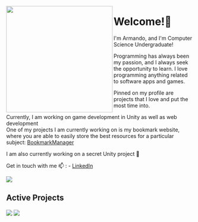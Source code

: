 <p float="left">
  <img src='https://user-images.githubusercontent.com/46937969/173175298-eaba40af-a47d-4140-95d0-599396cf6f66.jpg' width='286' align="left">
  <p float="left">

<h1>Welcome!🦉</h1>

I'm Armando, and I'm Computer Science Undergraduate!

Programming has always been my passion, and I always seek the opportunity to learn. I love programming anything related to software apps and games.

Pinned on my profile are projects that I love and put the most time into.

Currently, I am working on game development in Unity as well as web development <br> 
One of my projects I am currently working on is my bookmark website, where you are able to easily store the best resources for a particular subject: [BookmarkManager](https://github.com/armandorusso/BookmarkManager) <br>

I am also currently working on a secret Unity project 🌱 <br>

Get in touch with me 📫 :
    - [LinkedIn](https://www.linkedin.com/in/armando-russo-/)

<div>
    <img align="center" src="https://github-readme-stats.vercel.app/api?username=armandorusso&count_private=true&include_all_commits=true&show_icons=true&theme=tokyonight" />
  <h2>Active Projects </h2>
    <img align="center" src="https://github-readme-stats.vercel.app/api/pin/?username=george540&repo=CGDJam2022&theme=tokyonight" />
    <img align="center" src="https://github-readme-stats.vercel.app/api/pin/?username=armandorusso&repo=bookmarkmanager&theme=tokyonight" />
</div>

<!--
Here are some ideas to get you started:

- 🔭 I’m currently working on ...
- 🌱 I’m currently learning ...
- 👯 I’m looking to collaborate on ...
- 🤔 I’m looking for help with ...
- 💬 Ask me about ...
- 📫 How to reach me: ...
- 😄 Pronouns: ...
- ⚡
<!--Check out my github-->

